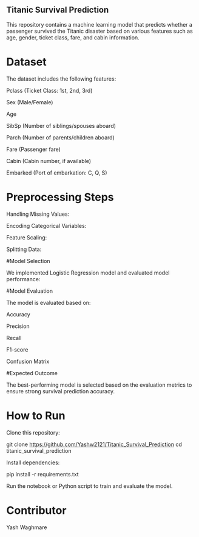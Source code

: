 ## Titanic Survival Prediction

This repository contains a machine learning model that predicts whether a passenger survived the Titanic disaster based on various features such as age, gender, ticket class, fare, and cabin information.

# Dataset

The dataset includes the following features:

Pclass (Ticket Class: 1st, 2nd, 3rd)

Sex (Male/Female)

Age

SibSp (Number of siblings/spouses aboard)

Parch (Number of parents/children aboard)

Fare (Passenger fare)

Cabin (Cabin number, if available)

Embarked (Port of embarkation: C, Q, S)

# Preprocessing Steps

Handling Missing Values:


Encoding Categorical Variables:


Feature Scaling:



Splitting Data:


#Model Selection

We implemented Logistic Regression model and evaluated model performance:

#Model Evaluation

The model is evaluated based on:

Accuracy

Precision

Recall

F1-score

Confusion Matrix

#Expected Outcome

The best-performing model is selected based on the evaluation metrics to ensure strong survival prediction accuracy.

# How to Run

Clone this repository:

git clone https://github.com/Yashw2121/Titanic_Survival_Prediction
cd titanic_survival_prediction

Install dependencies:

pip install -r requirements.txt

Run the notebook or Python script to train and evaluate the model.

# Contributor

Yash Waghmare

